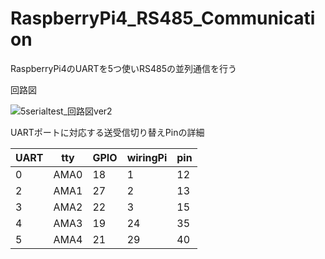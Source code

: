 # RaspberryPi4_RS485_Communication
RaspberryPi4のUARTを5つ使いRS485の並列通信を行う

回路図

![5serialtest_回路図ver2](https://user-images.githubusercontent.com/5755200/147544493-d849f4c5-3b15-4f72-a5d2-fcf25d883e05.png)

UARTポートに対応する送受信切り替えPinの詳細


UART | tty | GPIO | wiringPi | pin
-- | -- | -- | -- | --
0 | AMA0 | 18 | 1 | 12
2 | AMA1 | 27 | 2 | 13
3 | AMA2 | 22 | 3 | 15
4 | AMA3 | 19 | 24 | 35
5 | AMA4 | 21 | 29 | 40
